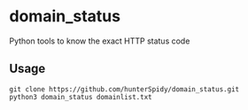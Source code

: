 # domain_status
Python tools to know the exact HTTP status code

## Usage
```
git clone https://github.com/hunterSpidy/domain_status.git
python3 domain_status domainlist.txt
```
